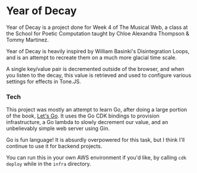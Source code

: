 # Year of Decay

Year of Decay is a project done for Week 4 of The Musical Web, a class at the School for Poetic Computation taught by Chloe Alexandra Thompson & Tommy Martinez.

Year of Decay is heavily inspired by William Basinki's Disintegration Loops, and is an attempt to recreate them on a much more glacial time scale.

A single key/value pair is decremented outside of the browser, and when you listen to the decay, this value is retrieved and used to configure various settings for effects in Tone.JS.

### Tech

This project was mostly an attempt to learn Go, after doing a large portion of the book, [Let's Go](https://lets-go.alexedwards.net/). It uses the Go CDK bindings to provision infrastructure, a Go lambda to slowly decrement our value, and an unbelievably simple web server using Gin.

Go is fun language! It is absurdly overpowered for this task, but I think I'll continue to use it for backend projects.

You can run this in your own AWS environment if you'd like, by calling `cdk deploy` while in the `infra` directory. 